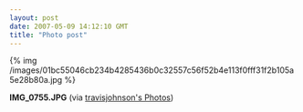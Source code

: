 ```yaml
---
layout: post
date: 2007-05-09 14:12:10 GMT
title: "Photo post"
---
```

{% img /images/01bc55046cb234b4285436b0c32557c56f52b4e113f0fff31f2b105a5e28b80a.jpg %}

<b>IMG_0755.JPG</b> (via <a href="http://www.flickr.com/photos/travisjohnson/491234807/">travisjohnson's Photos</a>)
